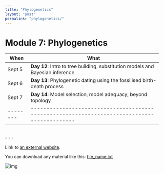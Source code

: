 ```yaml
---
title: "Phylogenetics"
layout: "post" 
permalink: "phylogenetics/"
---
```


# Module 7: Phylogenetics 

| When   | What                                                                                       |
|--------|--------------------------------------------------------------------------------------------|
| Sept 5 | **Day 12**: Intro to tree building, substitution models and Bayesian inference             |
| Sept 6 | **Day 13**: Phylogenetic dating using the fossilised birth-death process                   |
| Sept 7 | **Day 14**: Model selection, model adequacy, beyond topology                               |
|--------|--------------------------------------------------------------------------------------------|

<br>
- - -
<br>




Link to [an external website](https://git-scm.com/).

You can download any material like this: [file_name.txt]({{site.baseurl}}/data/7_phylogenetics/metadata.txt)

![img](https://www.paleosynthesis.nat.fau.de/wp-content/uploads/2019/09/Icon-SummerSchool-150x150.png)

